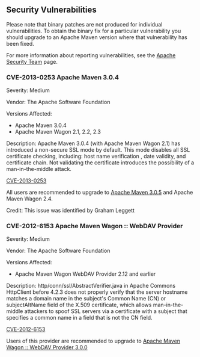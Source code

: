 ## Security Vulnerabilities

Please note that binary patches are not produced for individual
vulnerabilities. To obtain the binary fix for a particular vulnerability
you should upgrade to an Apache Maven version where that vulnerability
has been fixed.

For more information about reporting vulnerabilities, see the [Apache
Security Team](https://www.apache.org/security/) page.

### CVE-2013-0253 Apache Maven 3.0.4

Severity: Medium

Vendor: The Apache Software Foundation

Versions Affected:

-   Apache Maven 3.0.4
-   Apache Maven Wagon 2.1, 2.2, 2.3

Description: Apache Maven 3.0.4 (with Apache Maven Wagon 2.1) has
introduced a non-secure SSL mode by default. This mode disables all SSL
certificate checking, including: host name verification , date validity,
and certificate chain. Not validating the certificate introduces the
possibility of a man-in-the-middle attack.

[CVE-2013-0253](https://cve.mitre.org/cgi-bin/cvename.cgi?name=CVE-2013-0253)

All users are recommended to upgrade to [Apache Maven
3.0.5](./download.cgi) and Apache Maven Wagon 2.4.

Credit: This issue was identified by Graham Leggett

### CVE-2012-6153 Apache Maven Wagon :: WebDAV Provider

Severity: Medium

Vendor: The Apache Software Foundation

Versions Affected:

-   Apache Maven Wagon WebDAV Provider 2.12 and earlier

Description: http/conn/ssl/AbstractVerifier.java in Apache Commons HttpClient 
before 4.2.3 does not properly verify that the server hostname matches a 
domain name in the subject's Common Name (CN) or subjectAltName field of the 
X.509 certificate, which allows man-in-the-middle attackers to spoof SSL 
servers via a certificate with a subject that specifies a common name in a 
field that is not the CN field.

[CVE-2012-6153](https://cve.mitre.org/cgi-bin/cvename.cgi?name=CVE-2012-6153)

Users of this provider are recommended to upgrade to [Apache Maven Wagon :: 
WebDAV Provider 3.0.0](./download.cgi)